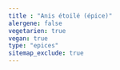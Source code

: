```yaml
---
title : "Anis étoilé (épice)"
alergene: false
vegetarien: true
vegan: true
type: "epices"
sitemap_exclude: true
--- 
```

